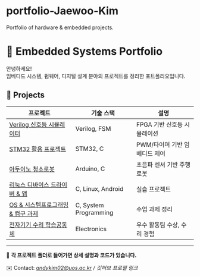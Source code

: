 # portfolio-Jaewoo-Kim
Portfolio of hardware &amp; embedded projects.

# 🚀 Embedded Systems Portfolio

안녕하세요!  
임베디드 시스템, 펌웨어, 디지털 설계 분야의 프로젝트를 정리한 포트폴리오입니다.

## 📂 Projects
| 프로젝트 | 기술 스택 | 설명 |
|----------|-----------|------|
| [Verilog 신호등 시뮬레이터](./verilog_traffic_light) | Verilog, FSM | FPGA 기반 신호등 시뮬레이션 |
| [STM32 활용 프로젝트](./stm32_project) | STM32, C | PWM/타이머 기반 임베디드 제어 |
| [아두이노 청소로봇](./arduino_cleaning_robot) | Arduino, C | 초음파 센서 기반 주행 로봇 |
| [리눅스 디바이스 드라이버 & 앱](./linux_device_driver_app) | C, Linux, Android | 실습 프로젝트 |
| [OS & 시스템프로그래밍 & 컴구 과제](./os_system_ca_projects) | C, System Programming | 수업 과제 정리 |
| [전자기기 수리 학습공동체](./device_repair_study) | Electronics | 우수 활동팀 수상, 수리 경험 |
---

📌 **각 프로젝트 폴더로 들어가면 상세 설명과 코드가 있습니다.**

✉️ Contact: *andykim02@uos.ac.kr / 깃허브 프로필 링크*
